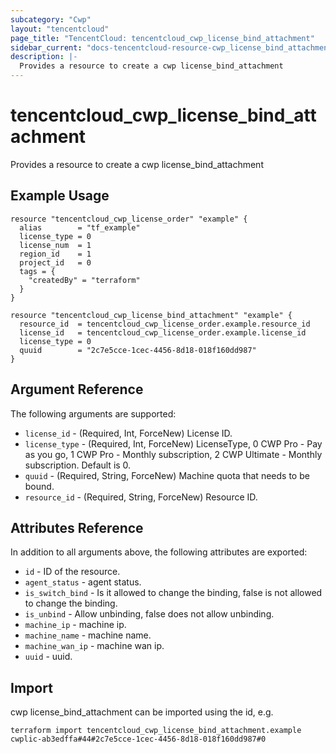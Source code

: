 ```yaml
---
subcategory: "Cwp"
layout: "tencentcloud"
page_title: "TencentCloud: tencentcloud_cwp_license_bind_attachment"
sidebar_current: "docs-tencentcloud-resource-cwp_license_bind_attachment"
description: |-
  Provides a resource to create a cwp license_bind_attachment
---
```


# tencentcloud_cwp_license_bind_attachment

Provides a resource to create a cwp license_bind_attachment

## Example Usage

```hcl
resource "tencentcloud_cwp_license_order" "example" {
  alias        = "tf_example"
  license_type = 0
  license_num  = 1
  region_id    = 1
  project_id   = 0
  tags = {
    "createdBy" = "terraform"
  }
}

resource "tencentcloud_cwp_license_bind_attachment" "example" {
  resource_id  = tencentcloud_cwp_license_order.example.resource_id
  license_id   = tencentcloud_cwp_license_order.example.license_id
  license_type = 0
  quuid        = "2c7e5cce-1cec-4456-8d18-018f160dd987"
}
```

## Argument Reference

The following arguments are supported:

* `license_id` - (Required, Int, ForceNew) License ID.
* `license_type` - (Required, Int, ForceNew) LicenseType, 0 CWP Pro - Pay as you go, 1 CWP Pro - Monthly subscription, 2 CWP Ultimate - Monthly subscription. Default is 0.
* `quuid` - (Required, String, ForceNew) Machine quota that needs to be bound.
* `resource_id` - (Required, String, ForceNew) Resource ID.

## Attributes Reference

In addition to all arguments above, the following attributes are exported:

* `id` - ID of the resource.
* `agent_status` - agent status.
* `is_switch_bind` - Is it allowed to change the binding, false is not allowed to change the binding.
* `is_unbind` - Allow unbinding, false does not allow unbinding.
* `machine_ip` - machine ip.
* `machine_name` - machine name.
* `machine_wan_ip` - machine wan ip.
* `uuid` - uuid.


## Import

cwp license_bind_attachment can be imported using the id, e.g.

```
terraform import tencentcloud_cwp_license_bind_attachment.example cwplic-ab3edffa#44#2c7e5cce-1cec-4456-8d18-018f160dd987#0
```

